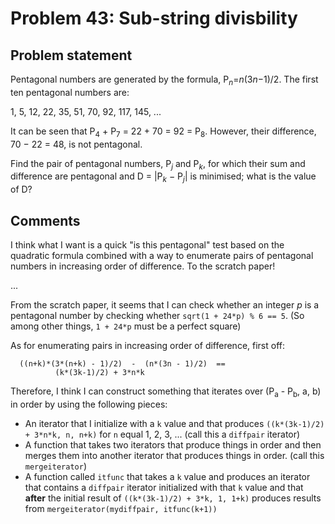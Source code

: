 # Problem 43: Sub-string divisbility

## Problem statement

<p>Pentagonal numbers are generated by the formula, P<sub><var>n</var></sub>=<var>n</var>(3<var>n</var>−1)/2. The first ten pentagonal numbers are:</p>
<p class="center">1, 5, 12, 22, 35, 51, 70, 92, 117, 145, ...</p>
<p>It can be seen that P<sub>4</sub> + P<sub>7</sub> = 22 + 70 = 92 = P<sub>8</sub>. However, their difference, 70 − 22 = 48, is not pentagonal.</p>
<p>Find the pair of pentagonal numbers, P<sub><var>j</var></sub> and P<sub><var>k</var></sub>, for which their sum and difference are pentagonal and D = |P<sub><var>k</var></sub> − P<sub><var>j</var></sub>| is minimised; what is the value of D?</p>

## Comments

I think what I want is a quick "is this pentagonal" test based on the
quadratic formula combined with a way to enumerate pairs of pentagonal
numbers in increasing order of difference. To the scratch paper!

...

From the scratch paper, it seems that I can check whether an integer *p*
is a pentagonal number by checking whether `sqrt(1 + 24*p) % 6 == 5`.
(So among other things, `1 + 24*p` must be a perfect square)

As for enumerating pairs in increasing order of difference, first off:

      ((n+k)*(3*(n+k) - 1)/2)  -  (n*(3n - 1)/2)  ==
              (k*(3k-1)/2) + 3*n*k

Therefore, I think I can construct something that iterates over
(P<sub>a</sub> - P<sub>b</sub>, a, b) in order by using the
following pieces:
- An iterator that I initialize with a `k` value and that
  produces `((k*(3k-1)/2) + 3*n*k, n, n+k)` for `n` equal
  1, 2, 3, ... (call this a `diffpair` iterator)
- A function that takes two iterators that produce things
  in order and then merges them into another iterator that
  produces things in order. (call this `mergeiterator`)
- A function called `itfunc` that takes a `k` value and produces an iterator
  that contains a `diffpair` iterator initialized with that
  `k` value and that **after** the initial result of
  `((k*(3k-1)/2) + 3*k, 1, 1+k)` produces results from
  `mergeiterator(mydiffpair, itfunc(k+1))`
